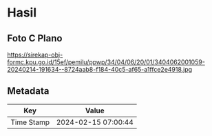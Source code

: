 # Hasil

## Foto C Plano

https://sirekap-obj-formc.kpu.go.id/15ef/pemilu/ppwp/34/04/06/20/01/3404062001059-20240214-191634--8724aab8-f184-40c5-af65-a1ffce2e4918.jpg


## Metadata

| Key        | Value               |
| ---------- | ------------------- |
| Time Stamp | 2024-02-15 07:00:44 |



